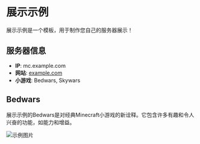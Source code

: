 # 展示示例

展示示例是一个模板，用于制作您自己的服务器展示！

## 服务器信息

- **IP**: mc.example.com
- **网站**: [example.com](https://example.com)
- **小游戏**: Bedwars, Skywars

## Bedwars

展示示例的Bedwars是对经典Minecraft小游戏的新诠释。它包含许多有趣和令人兴奋的功能，如能力和增益。

![示例图片](https://hypixel.net/attachments/screen-shot-2020-05-26-at-9-49-59-pm-png.1718745/)